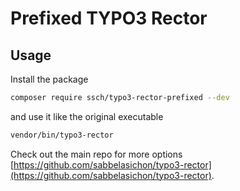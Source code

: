 # Prefixed TYPO3 Rector

## Usage

Install the package

```bash
composer require ssch/typo3-rector-prefixed --dev
```

and use it like the original executable

```bash
vendor/bin/typo3-rector
```

Check out the main repo for more options [https://github.com/sabbelasichon/typo3-rector](https://github.com/sabbelasichon/typo3-rector).

